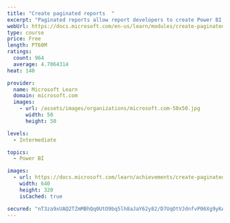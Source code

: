 ```yaml
---
title: "Create paginated reports  "
excerpt: "Paginated reports allow report developers to create Power BI artifacts that have tightly controlled rendering requirements. Paginated reports are ideal for creating sales invoices, receipts, purchase orders, and tabular data. This module will teach you how to create reports, add parameters, and work with tables and charts in paginated reports."
webUrl: https://docs.microsoft.com/en-us/learn/modules/create-paginated-reports-power-bi/
type: course
price: Free
length: PT60M
ratings:
  count: 964
  average: 4.7064314
heat: 140

provider:
  name: Microsoft Learn
  domain: microsoft.com
  images:
    - url: /assets/images/organizations/microsoft.com-50x50.jpg
      width: 50
      height: 50

levels:
  - Intermediate

topics:
  - Power BI

images:
  - url: https://docs.microsoft.com/learn/achievements/create-paginated-reports-power-bi-social.png
    width: 640
    height: 320
    isCached: true

secured: "nT3za9xUAQ2TZmMBhQq0UtO9bq5lh8aJaY62y82/D7UqOtVJdnfvP06Xg9yKAKztoDnVDT/88Iv0yl3OYAqtkjrv3S731NlTdkg0obC6S8c4aoq6DsAucge0vc0FW0VTxilb/a/CC6gsm4q3tr2Z6E6mv87xmytShb6hqlSw6NuNAc21fldtS883QIN7+Bx7nTf9dXNDFKZCSWdkAvnxHHIib1PjdTfIWbJlJbPfiZ5I6p1AeHzegtZCemY6Kmjhlufn6gGGANfsRhlP/kd62l8B7Rg2z93Sk3KhXTIGIJXRVtZhZUEE9Q00JF9o96yf2PZyNnqGNntmOrxuTPN6d7vOhU3/qhMj7t7/fj51LLIQzGL7uSYKXuKmZq4BDpUgLCWsDzpISxM0faWoqztS3BVSkOELNSgSAyqpnpwvJbc=;AuLaY2mxY5kL0AFPdFKWsg=="
---
```


